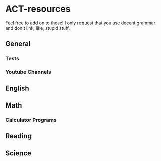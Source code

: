 # ACT-resources
Feel free to add on to these! I only request that you use decent grammar and don't link, like, stupid stuff.

## General
### Tests
### Youtube Channels

## English

## Math
### Calculator Programs

## Reading

## Science
